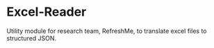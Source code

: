 # Excel-Reader
Utility module for research team, RefreshMe, to translate excel files to structured JSON.
